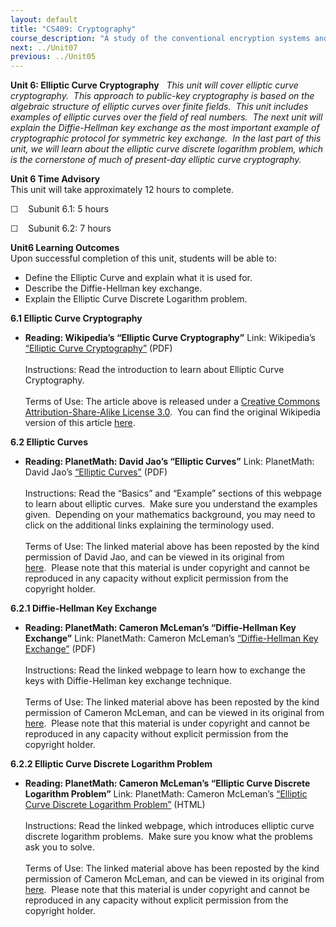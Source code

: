 ```yaml
---
layout: default
title: "CS409: Cryptography"
course_description: "A study of the conventional encryption systems and classical cryptography, exploring the use of secret key (or symmetric) cryptography, public-key (or asymmetric) cryptography, and hash functions."
next: ../Unit07
previous: ../Unit05
---
```

**Unit 6: Elliptic Curve Cryptography** <span id="6"></span> 
*This unit will cover elliptic curve cryptography.  This approach to
public-key cryptography is based on the algebraic structure of elliptic
curves over finite fields.  This unit includes examples of elliptic
curves over the field of real numbers.  The next unit will explain the
Diffie-Hellman key exchange as the most important example of
cryptographic protocol for symmetric key exchange.  In the last part of
this unit, we will learn about the elliptic curve discrete logarithm
problem, which is the cornerstone of much of present-day elliptic curve
cryptography.*

**Unit 6 Time Advisory**  
This unit will take approximately 12 hours to complete.

☐    Subunit 6.1: 5 hours

☐    Subunit 6.2: 7 hours

**Unit6 Learning Outcomes**  
Upon successful completion of this unit, students will be able to:

-   Define the Elliptic Curve and explain what it is used for.
-   Describe the Diffie-Hellman key exchange.
-   Explain the Elliptic Curve Discrete Logarithm problem.

**6.1 Elliptic Curve Cryptography** <span id="6.1"></span> 
-   **Reading: Wikipedia’s “Elliptic Curve Cryptography”**
    Link: Wikipedia’s [“Elliptic Curve
    Cryptography](https://resources.saylor.org/wwwresources/archived/site/wp-content/uploads/2012/07/Elliptic-curve-cryptography.pdf)[”](https://resources.saylor.org/wwwresources/archived/site/wp-content/uploads/2012/07/Elliptic-curve-cryptography.pdf)
    (PDF)  
        
     Instructions: Read the introduction to learn about Elliptic Curve
    Cryptography.  
        
     Terms of Use: The article above is released under a [Creative
    Commons Attribution-Share-Alike License
    3.0](http://creativecommons.org/licenses/by-sa/3.0/).  You can find
    the original Wikipedia version of this article
    [here](http://en.wikipedia.org/wiki/Elliptic_curve_cryptography).

**6.2 Elliptic Curves** <span id="6.2"></span> 
-   **Reading: PlanetMath: David Jao’s “Elliptic Curves”**
    Link: PlanetMath: David Jao’s [“Elliptic
    Curves](https://resources.saylor.org/wwwresources/archived/site/wp-content/uploads/2012/07/CS409-6.2.pdf)[”](https://resources.saylor.org/wwwresources/archived/site/wp-content/uploads/2012/07/CS409-6.2.pdf)
    (PDF)  
        
     Instructions: Read the “Basics” and “Example” sections of this
    webpage to learn about elliptic curves.  Make sure you understand
    the examples given.  Depending on your mathematics background, you
    may need to click on the additional links explaining the terminology
    used.  
        
     Terms of Use: The linked material above has been reposted by the
    kind permission of David Jao, and can be viewed in its original from
    [here](http://planetmath.org/encyclopedia/EllipticCurve.html).  Please
    note that this material is under copyright and cannot be reproduced
    in any capacity without explicit permission from the copyright
    holder. 

**6.2.1 Diffie-Hellman Key Exchange** <span id="6.2.1"></span> 
-   **Reading: PlanetMath: Cameron McLeman’s “Diffie-Hellman Key
    Exchange”**
    Link: PlanetMath: Cameron McLeman’s [“Diffie-Hellman Key
    Exchange](https://resources.saylor.org/wwwresources/archived/site/wp-content/uploads/2012/07/CS409-6.2.1-1.pdf)[”](https://resources.saylor.org/wwwresources/archived/site/wp-content/uploads/2012/07/CS409-6.2.1-1.pdf)
    (PDF)  
        
     Instructions: Read the linked webpage to learn how to exchange the
    keys with Diffie-Hellman key exchange technique.  
        
     Terms of Use: The linked material above has been reposted by the
    kind permission of Cameron McLeman, and can be viewed in its
    original from
    [here](http://planetmath.org/encyclopedia/DiffieHellmanKeyExchange.html).  Please
    note that this material is under copyright and cannot be reproduced
    in any capacity without explicit permission from the copyright
    holder. 

**6.2.2 Elliptic Curve Discrete Logarithm Problem** <span
id="6.2.2"></span> 
-   **Reading: PlanetMath: Cameron McLeman’s “Elliptic Curve Discrete
    Logarithm Problem”**
    Link: PlanetMath: Cameron McLeman’s [“Elliptic Curve Discrete
    Logarithm
    Problem](https://resources.saylor.org/wwwresources/archived/site/wp-content/uploads/2012/07/CS409-6.2.2.pdf)[”](https://resources.saylor.org/wwwresources/archived/site/wp-content/uploads/2012/07/CS409-6.2.2.pdf)
    (HTML)  
        
     Instructions: Read the linked webpage, which introduces elliptic
    curve discrete logarithm problems.  Make sure you know what the
    problems ask you to solve.  
        
     Terms of Use: The linked material above has been reposted by the
    kind permission of Cameron McLeman, and can be viewed in its
    original from
    [here](http://planetmath.org/encyclopedia/EllipticCurveDiscreteLogarithmProblem.html).  Please
    note that this material is under copyright and cannot be reproduced
    in any capacity without explicit permission from the copyright
    holder. 


